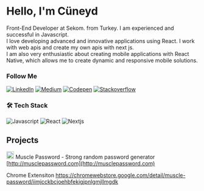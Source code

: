 # Hello, I'm Cüneyd

Front-End Developer at Sekom. from Turkey. I am experienced and successful in Javascript. 
<br />
I love developing advanced and innovative applications using React. I work with web apis and create my own apis with next js. 
<br />
I am also very enthusiastic about creating mobile applications with React Native, which allows me to create dynamic and responsive mobile solutions.

### Follow Me

[![LinkedIn](https://img.shields.io/badge/Linkedin-333.svg?logo=linkedin&logoColor=white&style=flat&color=blue)](https://www.linkedin.com/in/cuneydbolukoglu/)
[![Medium](https://img.shields.io/badge/Medium-333.svg?logo=medium&logoColor=white&style=flat&color=black)](https://cuneyd.medium.com/)
[![Codepen](https://img.shields.io/badge/Codepen-333.svg?logo=codepen&logoColor=white&style=flat)](https://codepen.io/cuneyd)
[![Stackoverflow](https://img.shields.io/badge/Stackoverflow-333.svg?logo=stackoverflow&logoColor=white&style=flat&color=orange)](https://stackoverflow.com/users/14733959/cuneyd)


### 🛠 Tech Stack

![Javascript](https://img.shields.io/badge/Javascript-333.svg?logo=javascript&logoColor=#F7DF1E&style=flat&color=)
![React](https://img.shields.io/badge/React-333.svg?logo=react&logoColor=#61DAFB&style=flat)
![Nextjs](https://img.shields.io/badge/Nextjs-333.svg?logo=nextdotjs&logoColor=#61DAFB&style=flat)

## Projects

<img src="https://avatars.githubusercontent.com/u/151626010?s=200&v=4" style="width: 20px" alt="logo" /> Muscle Password - Strong random password generator
<br />
[http://musclepassword.com](http://musclepassword.com)

Chrome Extensiton
https://chromewebstore.google.com/detail/muscle-password/iimjcckbcjoehbfekigjpnlgmjllmgdk
